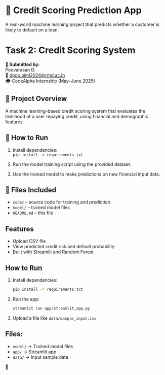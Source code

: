 # 🏦 Credit Scoring Prediction App

A real-world machine learning project that predicts whether a customer is likely to default on a loan.

# Task 2: Credit Scoring System

👤 **Submitted by:**  
Poovarasan D.  
📧 dpoo.aiml2024@rmd.ac.in  
🎓 CodeAlpha Internship (May–June 2025)

## 📌 Project Overview
A machine learning-based credit scoring system that evaluates the likelihood of a user repaying credit, using financial and demographic features.

## 🚀 How to Run
1. Install dependencies:  
   `pip install -r requirements.txt`

2. Run the model training script using the provided dataset.

3. Use the trained model to make predictions on new financial input data.

## 📁 Files Included
- `code/` – source code for training and prediction  
- `model/` – trained model files  
- `README.md` – this file

## Features
- Upload CSV file
- View predicted credit risk and default probability
- Built with Streamlit and Random Forest

## How to Run
1. Install dependencies:
   ```bash
   pip install -r requirements.txt
   ```

2. Run the app:
   ```bash
   streamlit run app/streamlit_app.py
   ```

3. Upload a file like `data/sample_input.csv`

## Files:
- `model/` → Trained model files
- `app/` → Streamlit app
- `data/` → Input sample data

👤
